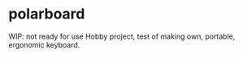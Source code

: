 # polarboard

WIP: not ready for use
Hobby project, test of making own, portable, ergonomic keyboard.


